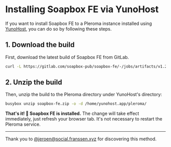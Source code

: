 # Installing Soapbox FE via YunoHost

If you want to install Soapbox FE to a Pleroma instance installed using [YunoHost](https://yunohost.org), you can do so by following these steps.

## 1. Download the build

First, download the latest build of Soapbox FE from GitLab.

```sh
curl -L https://gitlab.com/soapbox-pub/soapbox-fe/-/jobs/artifacts/v1.2.3/download?job=build-production -o soapbox-fe.zip
```

## 2. Unzip the build

Then, unzip the build to the Pleroma directory under YunoHost's directory:

```sh
busybox unzip soapbox-fe.zip -o -d /home/yunohost.app/pleroma/
```

**That's it! 🎉 Soapbox FE is installed.** The change will take effect immediately, just refresh your browser tab. It's not necessary to restart the Pleroma service.

---

Thank you to [@jeroen@social.franssen.xyz](https://social.franssen.xyz/@jeroen) for discovering this method.
